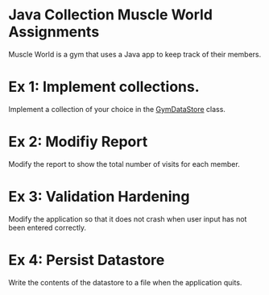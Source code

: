 # Java Collection Muscle World Assignments

Muscle World is a gym that uses a Java app to keep track of their members.

# Ex 1: Implement collections.
Implement a collection of your choice in the [GymDataStore](./src/main/java/GymDataStore.java) class.

# Ex 2: Modifiy Report
Modify the report to show the total number of visits for each member.

# Ex 3: Validation Hardening
Modify the application so that it does not crash when user input has not been entered correctly.

# Ex 4: Persist Datastore
Write the contents of the datastore to a file when the application quits.
